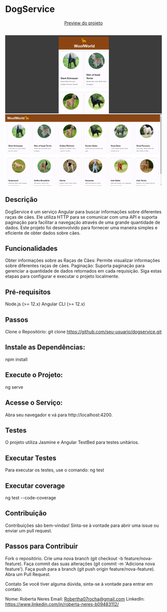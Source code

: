 # DogService

<div align="center"><a href="https://woof-world-bjd45d2db-roberta-s-projects.vercel.app/">Preview do projeto</a></div>
<br/>

![image](.github/preview-m.png)
![image](.github/preview.png)

## Descrição
DogService é um serviço Angular para buscar informações sobre diferentes raças de cães. Ele utiliza HTTP para se comunicar com uma API e suporta paginação para facilitar a navegação através de uma grande quantidade de dados. Este projeto foi desenvolvido para fornecer uma maneira simples e eficiente de obter dados sobre cães.

## Funcionalidades
Obter informações sobre as Raças de Cães: Permite visualizar informações sobre diferentes raças de cães.
Paginação: Suporta paginação para gerenciar a quantidade de dados retornados em cada requisição.
Siga estas etapas para configurar e executar o projeto localmente.

## Pré-requisitos
Node.js (>= 12.x)
Angular CLI (>= 12.x)

## Passos
Clone o Repositório:
git clone https://github.com/seu-usuario/dogservice.git

## Instale as Dependências:
npm install

## Execute o Projeto:
ng serve

## Acesse o Serviço:
Abra seu navegador e vá para http://localhost:4200.

## Testes
O projeto utiliza Jasmine e Angular TestBed para testes unitários.

## Executar Testes
Para executar os testes, use o comando:
ng test

## Executar coverage
ng test --code-coverage

## Contribuição
Contribuições são bem-vindas! Sinta-se à vontade para abrir uma issue ou enviar um pull request.

## Passos para Contribuir
Fork o repositório.
Crie uma nova branch (git checkout -b feature/nova-feature).
Faça commit das suas alterações (git commit -m 'Adiciona nova feature').
Faça push para a branch (git push origin feature/nova-feature).
Abra um Pull Request.

Contato
Se você tiver alguma dúvida, sinta-se à vontade para entrar em contato:

Nome: Roberta Neres
Email: Robertha07rocha@gmail.com
LinkedIn: https://www.linkedin.com/in/roberta-neres-b09483112/
